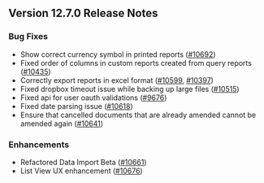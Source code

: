 ## Version 12.7.0 Release Notes

### Bug Fixes

- Show correct currency symbol in printed reports ([#10692](https://github.com/frappe/frappe/pull/10692))
- Fixed order of columns in custom reports created from query reports ([#10435](https://github.com/frappe/frappe/pull/10435))
- Correctly export reports in excel format ([#10599](https://github.com/frappe/frappe/pull/10599), [#10397](https://github.com/frappe/frappe/pull/10397))
- Fixed dropbox timeout issue while backing up large files ([#10515](https://github.com/frappe/frappe/pull/10515))
- Fixed api for user oauth validations ([#9676](https://github.com/frappe/frappe/pull/9676))
- Fixed date parsing issue ([#10618](https://github.com/frappe/frappe/pull/10618))
- Ensure that cancelled documents that are already amended cannot be amended again ([#10641](https://github.com/frappe/frappe/pull/10641))


### Enhancements

- Refactored Data Import Beta ([#10661](https://github.com/frappe/frappe/pull/10661))
- List View UX enhancement ([#10676](https://github.com/frappe/frappe/pull/10676))